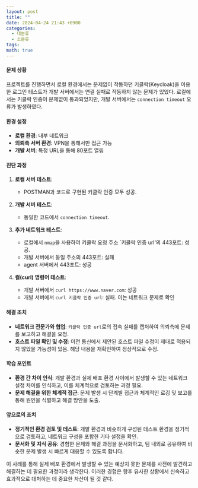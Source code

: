 ```yaml
---
layout: post
title: ""
date: 2024-04-24 21:43 +0900
categories:
  - 대분류
  - 소분류
tags: 
math: true
---
```


#### 문제 상황

프로젝트를 진행하면서 로컬 환경에서는 문제없이 작동하던 키클락(Keycloak)을 이용한 로그인 테스트가 개발 서버에서는 연결 실패로 작동하지 않는 문제가 있었다. 로컬에서는 키클락 인증이 문제없이 통과되었지만, 개발 서버에서는 `connection timeout` 오류가 발생하였다.

#### 환경 설정

- **로컬 환경**: 내부 네트워크
- **의뢰측 서버 환경**: VPN을 통해서만 접근 가능
- **개발 서버**: 특정 URL을 통해 80포트 열림

#### 진단 과정

1. **로컬 서버 테스트**:
    
    - POSTMAN과 코드로 구현된 키클락 인증 모두 성공.
2. **개발 서버 테스트**:
    
    - 동일한 코드에서 `connection timeout`.
3. **추가 네트워크 테스트**:
    
    - 로컬에서 `nmap`을 사용하여 키클락 요청 주소 `키클락 인증 url'의 443포트: 성공.
    - 개발 서버에서 동일 주소의 443포트: 실패
    - agent 서버에서 443포트: 성공
4. **컬(curl) 명령어 테스트**:
    
    - 개발 서버에서 `curl https://www.naver.com`: 성공
    - 개발 서버에서 `curl 키클락 인증 url`: 실패. 이는 네트워크 문제로 확인

#### 해결 조치

- **네트워크 전문가와 협업**: `키클락 인증 url`로의 접속 실패를 캡처하여 의뢰측에 문제를 보고하고 해결을 요청.
- **호스트 파일 확인 및 수정**: 이전 통신에서 제안된 호스트 파일 수정이 제대로 적용되지 않았을 가능성이 있음. 해당 내용을 재확인하여 정상적으로 수정.

#### 학습 포인트

- **환경 간 차이 인식**: 개발 환경과 실제 배포 환경 사이에서 발생할 수 있는 네트워크 설정 차이를 인식하고, 이를 체계적으로 검토하는 과정 필요.
- **문제 해결을 위한 체계적 접근**: 문제 발생 시 단계별 접근과 체계적인 로깅 및 보고를 통해 원인을 식별하고 해결 방안을 도출.

#### 앞으로의 조치

- **정기적인 환경 검토 및 테스트**: 개발 환경과 비슷하게 구성된 테스트 환경을 정기적으로 검토하고, 네트워크 구성을 포함한 기타 설정을 확인.
- **문서화 및 지식 공유**: 경험한 문제와 해결 과정을 문서화하고, 팀 내외로 공유하여 비슷한 문제 발생 시 빠르게 대응할 수 있도록 합니다.

이 사례를 통해 실제 배포 환경에서 발생할 수 있는 예상치 못한 문제를 사전에 발견하고 해결하는 데 필요한 과정이라 생각한다. 이러한 경험은 향후 유사한 상황에서 신속하고 효과적으로 대처하는 데 중요한 자산이 될 것 같다.